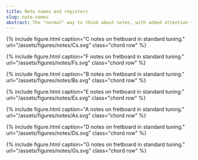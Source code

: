 ```yaml
---
title: Note names and registers
slug: note-names
abstract: The "normal" way to think about notes, with added attention to distinguishing between the same notes in different octaves. 
---
```


{% include figure.html
    caption="C notes on fretboard in standard tuning."
    url="/assets/figures/notes/Cs.svg"
    class="chord row"
%}

{% include figure.html
    caption="F notes on fretboard in standard tuning."
    url="/assets/figures/notes/Fs.svg"
    class="chord row"
%}

{% include figure.html
    caption="B notes on fretboard in standard tuning."
    url="/assets/figures/notes/Bs.svg"
    class="chord row"
%}

{% include figure.html
    caption="E notes on fretboard in standard tuning."
    url="/assets/figures/notes/Es.svg"
    class="chord row"
%}

{% include figure.html
    caption="A notes on fretboard in standard tuning."
    url="/assets/figures/notes/As.svg"
    class="chord row"
%}

{% include figure.html
    caption="D notes on fretboard in standard tuning."
    url="/assets/figures/notes/Ds.svg"
    class="chord row"
%}

{% include figure.html
    caption="G notes on fretboard in standard tuning."
    url="/assets/figures/notes/Gs.svg"
    class="chord row"
%}
